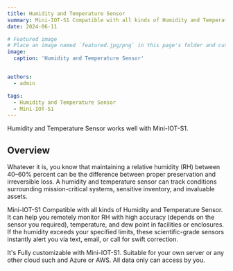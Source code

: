 ```yaml
---
title: Humidity and Temperature Sensor
summary: Mini-IOT-S1 Compatible with all kinds of Humidity and Temperature Sensors
date: 2024-06-11

# Featured image
# Place an image named `featured.jpg/png` in this page's folder and customize its options here.
image:
  caption: 'Humidity and Temperature Sensor'


authors:
  - admin

tags:
  - Humidity and Temperature Sensor
  - Mini-IOT-S1
---
```


Humidity and Temperature Sensor works well with Mini-IOT-S1.

## Overview

Whatever it is, you know that maintaining a relative humidity (RH) between 40–60% percent can be the difference between proper preservation and irreversible loss. A humidity and temperature sensor  can track conditions surrounding mission-critical systems, sensitive inventory, and invaluable assets.

Mini-IOT-S1 Compatible with all kinds of Humidity and Temperature Sensor. It can help you remotely monitor RH with high accuracy (depends on the sensor you required), temperature, and dew point in facilities or enclosures. If the humidity exceeds your specified limits, these scientific-grade sensors instantly alert you via text, email, or call for swift correction.

It's Fully customizable with Mini-IOT-S1. Suitable for your own server or any other cloud such and Azure or AWS. All data only can access by you.




